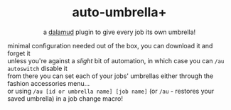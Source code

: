 <h1 align="center">auto-umbrella+</h1>
<p align="center">a <a href="https://github.com/goatcorp/Dalamud">dalamud</a> plugin to give every job its own umbrella!

minimal configuration needed out of the box, you can download it and forget it<br>
unless you're against a *slight* bit of automation, in which case you can `/au autoswitch` disable it<br>
from there you can set each of your jobs' umbrellas either through the fashion accessories menu...<br>
or using `/au [id or umbrella name] [job name]` (or `/au` - restores your saved umbrella) in a job change macro!<br>
